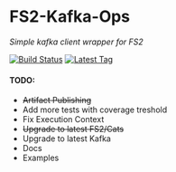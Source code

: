 # FS2-Kafka-Ops

*Simple kafka client wrapper for FS2*

[![Build Status](https://travis-ci.org/lightsaway/fs2-kafka-ops.svg?branch=master)](https://travis-ci.org/lightsaway/fs2-kafka-ops)  [![Latest Tag](https://img.shields.io/github/tag/lightsaway/fs2-kafka-ops.svg)](https://github.com/lightsaway/fs2-kafka-ops/tags)

#### TODO:
* ~~Artifact Publishing~~
* Add more tests with coverage treshold
* Fix Execution Context
* ~~Upgrade to latest FS2/Cats~~
* Upgrade to latest Kafka
* Docs
* Examples
